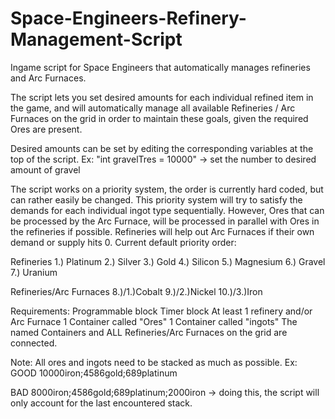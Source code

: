 # Space-Engineers-Refinery-Management-Script
Ingame script for Space Engineers that automatically manages refineries and Arc Furnaces.

The script lets you set desired amounts for each individual refined item in the game, and will automatically manage all available Refineries / Arc Furnaces on the grid in order to maintain these goals, given the required Ores are present.

Desired amounts can be set by editing the corresponding variables at the top of the script.
Ex:
"int gravelTres = 10000" -> set the number to desired amount of gravel 

The script works on a priority system, the order is currently hard coded, but can rather easily be changed.
This priority system will try to satisfy the demands for each individual ingot type sequentially.
However, Ores that can be processed by the Arc Furnace, will be processed in parallel with Ores in the refineries if possible.
Refineries will help out Arc Furnaces if their own demand or supply hits 0.
Current default priority order:

Refineries
1.) Platinum
2.) Silver
3.) Gold
4.) Silicon
5.) Magnesium
6.) Gravel
7.) Uranium

Refineries/Arc Furnaces
8.)/1.)Cobalt
9.)/2.)Nickel
10.)/3.)Iron

Requirements:
Programmable block
Timer block
At least 1 refinery and/or Arc Furnace
1 Container called "Ores"
1 Container called "ingots"
The named Containers and ALL Refineries/Arc Furnaces on the grid are connected.

Note: All ores and ingots need to be stacked as much as possible.
Ex:
GOOD
10000iron;4586gold;689platinum

BAD
8000iron;4586gold;689platinum;2000iron
-> doing this, the script will only account for the last encountered stack.
